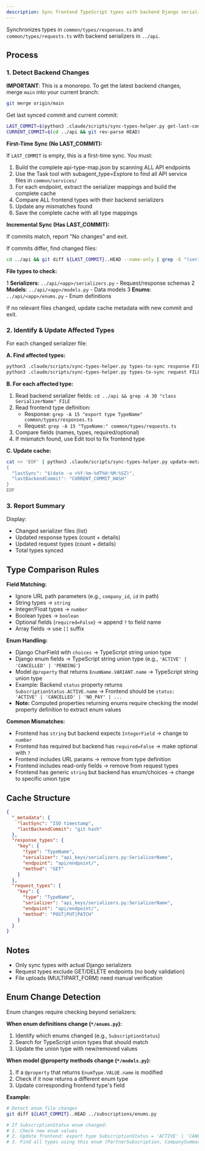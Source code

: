 ```yaml
---
description: Sync frontend TypeScript types with backend Django serializers
---
```


Synchronizes types in `common/types/responses.ts` and `common/types/requests.ts` with backend serializers in `../api`.

## Process

### 1. Detect Backend Changes

**IMPORTANT**: This is a monorepo. To get the latest backend changes, merge `main` into your current branch:

```bash
git merge origin/main
```

Get last synced commit and current commit:

```bash
LAST_COMMIT=$(python3 .claude/scripts/sync-types-helper.py get-last-commit 2>/dev/null || echo "")
CURRENT_COMMIT=$(cd ../api && git rev-parse HEAD)
```

**First-Time Sync (No LAST_COMMIT):**

If `LAST_COMMIT` is empty, this is a first-time sync. You must:
1. Build the complete api-type-map.json by scanning ALL API endpoints
2. Use the Task tool with subagent_type=Explore to find all API service files in `common/services/`
3. For each endpoint, extract the serializer mappings and build the complete cache
4. Compare ALL frontend types with their backend serializers
5. Update any mismatches found
6. Save the complete cache with all type mappings

**Incremental Sync (Has LAST_COMMIT):**

If commits match, report "No changes" and exit.

If commits differ, find changed files:

```bash
cd ../api && git diff ${LAST_COMMIT}..HEAD --name-only | grep -E "(serializers\.py|models\.py|enums\.py)"
```

**File types to check:**

1 **Serializers**: `../api/<app>/serializers.py` - Request/response schemas
2 **Models**: `../api/<app>/models.py` - Data models
3 **Enums**: `../api/<app>/enums.py` - Enum definitions

If no relevant files changed, update cache metadata with new commit and exit.

### 2. Identify & Update Affected Types

For each changed serializer file:

**A. Find affected types:**

```bash
python3 .claude/scripts/sync-types-helper.py types-to-sync response FILE ../api
python3 .claude/scripts/sync-types-helper.py types-to-sync request FILE ../api
```

**B. For each affected type:**

1. Read backend serializer fields: `cd ../api && grep -A 30 "class SerializerName" FILE`
2. Read frontend type definition:
   - Response: `grep -A 15 "export type TypeName" common/types/responses.ts`
   - Request: `grep -A 15 "TypeName:" common/types/requests.ts`
3. Compare fields (names, types, required/optional)
4. If mismatch found, use Edit tool to fix frontend type

**C. Update cache:**

```bash
cat << 'EOF' | python3 .claude/scripts/sync-types-helper.py update-metadata
{
  "lastSync": "$(date -u +%Y-%m-%dT%H:%M:%SZ)",
  "lastBackendCommit": "CURRENT_COMMIT_HASH"
}
EOF
```

### 3. Report Summary

Display:

- Changed serializer files (list)
- Updated response types (count + details)
- Updated request types (count + details)
- Total types synced

## Type Comparison Rules

**Field Matching:**

- Ignore URL path parameters (e.g., `company_id`, `id` in path)
- String types → `string`
- Integer/Float types → `number`
- Boolean types → `boolean`
- Optional fields (`required=False`) → append `?` to field name
- Array fields → use `[]` suffix

**Enum Handling:**

- Django CharField with `choices` → TypeScript string union type
- Django enum fields → TypeScript string union type (e.g., `'ACTIVE' | 'CANCELLED' | 'PENDING'`)
- Model `@property` that returns `EnumName.VARIANT.name` → TypeScript string union type
- Example: Backend `status` property returns `SubscriptionStatus.ACTIVE.name` → Frontend should be `status: 'ACTIVE' | 'CANCELLED' | 'NO_PAY' | ...`
- **Note:** Computed properties returning enums require checking the model property definition to extract enum values

**Common Mismatches:**

- Frontend has `string` but backend expects `IntegerField` → change to `number`
- Frontend has required but backend has `required=False` → make optional with `?`
- Frontend includes URL params → remove from type definition
- Frontend includes read-only fields → remove from request types
- Frontend has generic `string` but backend has enum/choices → change to specific union type

## Cache Structure

```json
{
  "_metadata": {
    "lastSync": "ISO timestamp",
    "lastBackendCommit": "git hash"
  },
  "response_types": {
    "key": {
      "type": "TypeName",
      "serializer": "api_keys/serializers.py:SerializerName",
      "endpoint": "api/endpoint/",
      "method": "GET"
    }
  },
  "request_types": {
    "key": {
      "type": "TypeName",
      "serializer": "api_keys/serializers.py:SerializerName",
      "endpoint": "api/endpoint/",
      "method": "POST|PUT|PATCH"
    }
  }
}
```

## Notes

- Only sync types with actual Django serializers
- Request types exclude GET/DELETE endpoints (no body validation)
- File uploads (MULTIPART_FORM) need manual verification

## Enum Change Detection

Enum changes require checking beyond serializers:

**When enum definitions change (`*/enums.py`):**
1. Identify which enums changed (e.g., `SubscriptionStatus`)
2. Search for TypeScript union types that should match
3. Update the union type with new/removed values

**When model @property methods change (`*/models.py`):**
1. If a `@property` that returns `EnumType.VALUE.name` is modified
2. Check if it now returns a different enum type
3. Update corresponding frontend type's field

**Example:**
```bash
# Detect enum file changes
git diff ${LAST_COMMIT}..HEAD ../subscriptions/enums.py

# If SubscriptionStatus enum changed:
# 1. Check new enum values
# 2. Update frontend: export type SubscriptionStatus = 'ACTIVE' | 'CANCELLED' | ...
# 3. Find all types using this enum (PartnerSubscription, CompanySummary, etc.)
```
